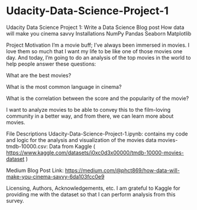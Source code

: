 # Udacity-Data-Science-Project-1
Udacity Data Science Project 1: Write a Data Science Blog post
How data will make you cinema savvy
Installations
NumPy
Pandas
Seaborn
Matplotlib

Project Motivation
I’m a movie buff; I’ve always been immersed in movies. I love them so much that I want my life to be like one of those movies one day. And today, I’m going to do an analysis of the top movies in the world to help people answer these questions:

What are the best movies?

What is the most common language in cinema?

What is the correlation between the score and the popularity of the movie?

I want to analyze movies to be able to convey this to the film-loving community in a better way, and from there, we can learn more about movies.

File Descriptions
Udacity-Data-Science-Project-1.ipynb: contains my code and logic for the analysis and visualization of the movies data
movies-tmdb-10000.csv: Data from Kaggle ( https://www.kaggle.com/datasets/i0xc0d3x00000/tmdb-10000-movies-dataset )

Medium Blog Post
Link: https://medium.com/@phct869/how-data-will-make-you-cinema-savvy-6da103fcc0e9

Licensing, Authors, Acknowledgements, etc.
I am grateful to Kaggle for providing me with the dataset so that I can perform analysis from this survey.
